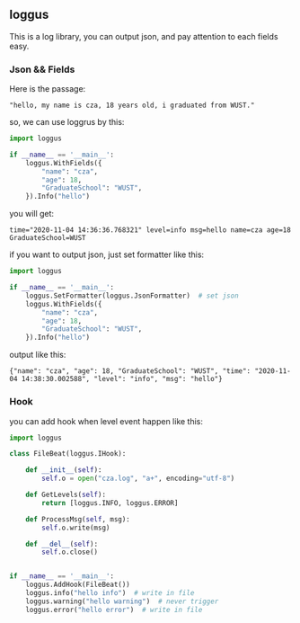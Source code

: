 ## loggus

This is a log library, you can output json, and pay attention to each fields easy.  

### Json && Fields
Here is the passage: 
```text
"hello, my name is cza, 18 years old, i graduated from WUST."
```
so, we can use loggrus by this:
```python
import loggus

if __name__ == '__main__':
    loggus.WithFields({
        "name": "cza",
        "age": 18,
        "GraduateSchool": "WUST",
    }).Info("hello")
```
you will get:
```text
time="2020-11-04 14:36:36.768321" level=info msg=hello name=cza age=18 GraduateSchool=WUST
```
if you want to output json, just set formatter like this:
```python
import loggus

if __name__ == '__main__':
    loggus.SetFormatter(loggus.JsonFormatter)  # set json
    loggus.WithFields({
        "name": "cza",
        "age": 18,
        "GraduateSchool": "WUST",
    }).Info("hello")
```
output like this:
```text
{"name": "cza", "age": 18, "GraduateSchool": "WUST", "time": "2020-11-04 14:38:30.002588", "level": "info", "msg": "hello"}
```

### Hook
you can add hook when level event happen like this:
```python
import loggus

class FileBeat(loggus.IHook):

    def __init__(self):
        self.o = open("cza.log", "a+", encoding="utf-8")

    def GetLevels(self):
        return [loggus.INFO, loggus.ERROR]

    def ProcessMsg(self, msg):
        self.o.write(msg)

    def __del__(self):
        self.o.close()


if __name__ == '__main__':
    loggus.AddHook(FileBeat())
    loggus.info("hello info")  # write in file
    loggus.warning("hello warning")  # never trigger
    loggus.error("hello error")  # write in file
```
